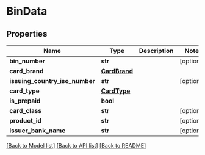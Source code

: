 # BinData

## Properties
Name | Type | Description | Notes
------------ | ------------- | ------------- | -------------
**bin_number** | **str** |  | [optional] 
**card_brand** | [**CardBrand**](CardBrand.md) |  | 
**issuing_country_iso_number** | **str** |  | [optional] 
**card_type** | [**CardType**](CardType.md) |  | 
**is_prepaid** | **bool** |  | 
**card_class** | **str** |  | [optional] 
**product_id** | **str** |  | [optional] 
**issuer_bank_name** | **str** |  | [optional] 

[[Back to Model list]](../README.md#documentation-for-models) [[Back to API list]](../README.md#documentation-for-api-endpoints) [[Back to README]](../README.md)


